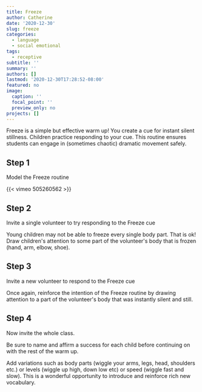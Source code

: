 ```yaml
---
title: Freeze
author: Catherine
date: '2020-12-30'
slug: freeze
categories:
  - language
  - social emotional
tags:
  - receptive
subtitle: ''
summary: ''
authors: []
lastmod: '2020-12-30T17:28:52-08:00'
featured: no
image:
  caption: ''
  focal_point: ''
  preview_only: no
projects: []
---
```

Freeze is a simple but effective warm up! You create a cue for instant silent stillness. Children practice responding to your cue. This routine ensures students can engage in (sometimes chaotic) dramatic movement safely.

## Step 1

Model the Freeze routine

{{< vimeo 505260562 >}}

## Step 2 

Invite a single volunteer to try responding to the Freeze cue

Young children may not be able to freeze every single body part. That is ok! Draw children's attention to some part of the volunteer's body that is frozen (hand, arm, elbow, shoe). 

## Step 3

Invite a new volunteer to respond to the Freeze cue

Once again, reinforce the intention of the Freeze routine by drawing attention to a part of the volunteer's body that was instantly silent and still.

## Step 4

Now invite the whole class.  

Be sure to name and affirm a success for each child before continuing on with the rest of the warm up.   

Add variations such as body parts (wiggle your arms, legs, head, shoulders etc.) or levels (wiggle up high, down low etc) or speed (wiggle fast and slow).  This is a wonderful opportunity to introduce and reinforce rich new vocabulary.   
